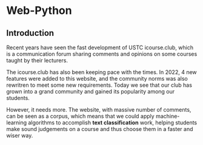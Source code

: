 # Web-Python

## Introduction

Recent years have seen the fast development of USTC icourse.club, which is a communication forum sharing comments and opinions on some courses taught by their lecturers. 

The icourse.club has also been keeping pace with the times. In 2022, 4 new features were added to this website, and the community norms was also rewritren to meet some new requirements. Today we see that our club has grown into a grand community and gained its popularity among our students.

However, it needs more. The website, with massive number of comments, can be seen as a corpus, which means that we could apply machine-learning algorithms to accomplish **text classification** work, helping students make sound judgements on a course and thus choose them in a faster and wiser way.

